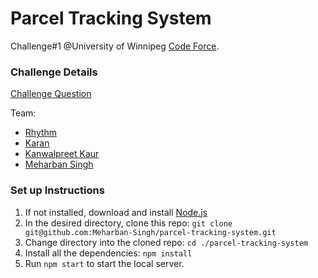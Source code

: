 # Parcel Tracking System

Challenge#1 @University of Winnipeg <a href="https://www.uwcodeforce.ca" target="_blank">Code Force</a>.

### Challenge Details

<a href="https://uwcodeforce.ca/challenges/Challenge1.pdf" target="_blank">Challenge Question</a>

Team:

- [Rhythm](https://github.com/rhyrhy99/)
- [Karan](https://github.com/ace9665/)
- [Kanwalpreet Kaur](https://github.com/Kanwalpreet-Kaur/)
- [Meharban Singh](https://github.com/Meharban-Singh/)

### Set up Instructions

1. If not installed, download and install <a href="https://nodejs.org/en/" target="_blank">Node.js</a>
2. In the desired directory, clone this repo: `git clone git@github.com:Meharban-Singh/parcel-tracking-system.git`
3. Change directory into the cloned repo: `cd ./parcel-tracking-system`
4. Install all the dependencies: `npm install`
5. Run `npm start` to start the local server.
